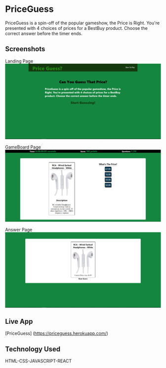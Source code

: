 # PriceGuess
PriceGuess is a spin-off of the popular gameshow, the Price is Right. You're presented with 4 choices of prices for a BestBuy product. Choose the correct answer before the timer ends.

## Screenshots
Landing Page
![Landing Page](screenshots/LandingPage.PNG)

GameBoard Page
![GameBoard Page](screenshots/GameBoardPage.PNG)

Answer Page
![Answer Page](screenshots/AnswerPage.PNG)
<!-- 
FeedBack Page
![FeedBack Page](screenshots/FeedBackPage.PNG) -->

## Live App
[PriceGuess]
(https://priceguess.herokuapp.com/) 

## Technology Used 
HTML-CSS-JAVASCRIPT-REACT
